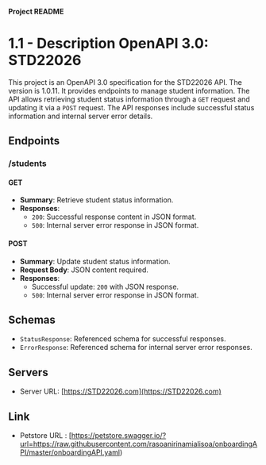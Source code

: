 **Project README**

# 1.1 - Description OpenAPI 3.0: STD22026

This project is an OpenAPI 3.0 specification for the STD22026 API. The version is 1.0.11. It provides endpoints to manage student information. The API allows retrieving student status information through a `GET` request and updating it via a `POST` request. The API responses include successful status information and internal server error details.

## Endpoints

### /students

#### GET

- **Summary**: Retrieve student status information.
- **Responses**:
  - `200`: Successful response content in JSON format.
  - `500`: Internal server error response in JSON format.

#### POST

- **Summary**: Update student status information.
- **Request Body**: JSON content required.
- **Responses**:
  - Successful update: `200` with JSON response.
  - `500`: Internal server error response in JSON format.

## Schemas

- `StatusResponse`: Referenced schema for successful responses.
- `ErrorResponse`: Referenced schema for internal server error responses.

## Servers

- Server URL: [https://STD22026.com](https://STD22026.com)

## Link
- Petstore URL : [https://petstore.swagger.io/?url=https://raw.githubusercontent.com/rasoanirinamialisoa/onboardingAPI/master/onboardingAPI.yaml)

